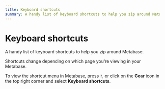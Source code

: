 ```yaml
---
title: Keyboard shortcuts
summary: A handy list of keyboard shortcuts to help you zip around Metabase.
---
```


# Keyboard shortcuts

A handy list of keyboard shortcuts to help you zip around Metabase.

Shortcuts change depending on which page you're viewing in your Metabase.

To view the shortcut menu in Metabase, press `?`, or click on the **Gear** icon in the top right corner and select **Keyboard shortcuts**.
